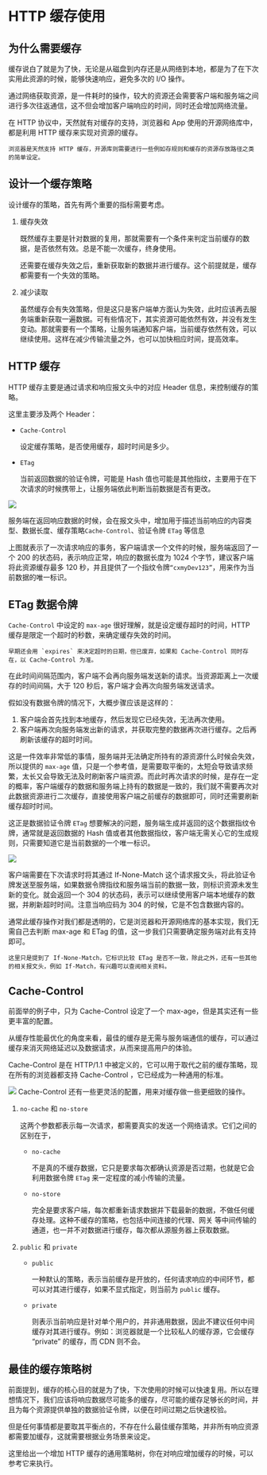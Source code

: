 # HTTP 缓存使用
## 为什么需要缓存
缓存说白了就是为了快，无论是从磁盘到内存还是从网络到本地，都是为了在下次实用此资源的时候，能够快速响应，避免多次的 I/O 操作。

通过网络获取资源，是一件耗时的操作，较大的资源还会需要客户端和服务端之间进行多次往返通信，这不但会增加客户端响应的时间，同时还会增加网络流量。

在 HTTP 协议中，天然就有对缓存的支持，浏览器和 App 使用的开源网络库中，都是利用 HTTP 缓存来实现对资源的缓存。

	浏览器是天然支持 HTTP 缓存，开源库则需要进行一些例如存规则和缓存的资源存放路径之类的简单设定。

## 设计一个缓存策略
设计缓存的策略，首先有两个重要的指标需要考虑。

1. 缓存失效

	既然缓存主要是针对数据的复用，那就需要有一个条件来判定当前缓存的数据，是否依然有效。总是不能一次缓存，终身使用。
	
	还需要在缓存失效之后，重新获取新的数据并进行缓存。这个前提就是，缓存都需要有一个失效的策略。
2. 减少读取

	虽然缓存会有失效策略，但是这只是客户端单方面认为失效，此时应该再去服务端重新获取一遍数据。可有些情况下，其实资源可能依然有效，并没有发生变动。那就需要有一个策略，让服务端通知客户端，当前缓存依然有效，可以继续使用。这样在减少传输流量之外，也可以加快相应时间，提高效率。

## HTTP 缓存
HTTP 缓存主要是通过请求和响应报文头中的对应 Header 信息，来控制缓存的策略。

这里主要涉及两个 Header：

- `Cache-Control`

	设定缓存策略，是否使用缓存，超时时间是多少。
- `ETag`

	当前返回数据的验证令牌，可能是 Hash 值也可能是其他指纹，主要用于在下次请求的时候携带上，让服务端依此判断当前数据是否有更改。

![](./pic/http_cache1.png)

服务端在返回响应数据的时候，会在报文头中，增加用于描述当前响应的内容类型、数据长度、缓存策略`Cache-Control`、验证令牌 `ETag` 等信息

上图就表示了一次请求响应的事务，客户端请求一个文件的时候，服务端返回了一个 200 的状态码，表示响应正常，响应的数据长度为 1024 个字节，建议客户端将此资源缓存最多 120 秒，并且提供了一个指纹令牌`“cxmyDev123”`，用来作为当前数据的唯一标识。

## ETag 数据令牌
`Cache-Control` 中设定的 `max-age` 很好理解，就是设定缓存超时的时间，HTTP 缓存是限定一个超时的秒数，来确定缓存失效的时间。

	早期还会用 `expires` 来决定超时的日期，但已废弃，如果和 Cache-Control 同时存在，以 Cache-Control 为准。

在此时间间隔范围内，客户端不会再向服务端发送新的请求。当资源距离上一次缓存的时间间隔，大于 120 秒后，客户端才会再次向服务端发送请求。

假如没有数据令牌的情况下，大概步骤应该是这样的：

1. 客户端会首先找到本地缓存，然后发现它已经失效，无法再次使用。
2. 客户端再次向服务端发出新的请求，并获取完整的数据再次进行缓存。之后再刷新该缓存的超时时间。

这是一件效率非常低的事情，服务端并无法确定所持有的源资源什么时候会失效，所以提供的 `max-age` 值，只是一个参考值，是需要取平衡的，太短会导致请求频繁，太长又会导致无法及时刷新客户端资源。而此时再次请求的时候，是存在一定的概率，客户端缓存的数据和服务端上持有的数据是一致的，我们就不需要再次对此数据资源进行二次缓存，直接使用客户端之前缓存的数据即可，同时还需要刷新缓存超时时间。

这正是数据验证令牌 `ETag` 想要解决的问题，服务端生成并返回的这个数据指纹令牌，通常就是返回数据的 Hash 值或者其他数据指纹，客户端无需关心它的生成规则，只需要知道它是当前数据的一个唯一标识。

![](./pic/http_cache2.png)

客户端需要在下次请求时将其通过 If-None-Match 这个请求报文头，将此验证令牌发送至服务端，如果数据令牌指纹和服务端当前的数据一致，则标识资源未发生新的变化。就会返回一个 304 的状态码，表示可以继续使用客户端本地缓存的数据，并刷新超时时间。注意当响应码为 304 的时候，它是不包含数据内容的。

通常此缓存操作对我们都是透明的，它是浏览器和开源网络库的基本实现，我们无需自己去判断 max-age 和 ETag 的值，这一步我们只需要确定服务端对此有支持即可。

	这里只是提到了 If-None-Match，它标识比较 ETag 是否不一致，除此之外，还有一些其他的相关报文头，例如 If-Match，有兴趣可以查阅相关资料。

## Cache-Control
前面举的例子中，只为 Cache-Control 设定了一个 max-age，但是其实还有一些更丰富的配置。

从缓存性能最优化的角度来看，最佳的缓存是无需与服务端通信的缓存，可以通过缓存来消灭网络延迟以及数据请求，从而来提高用户的体验。

Cache-Control 是在 HTTP/1.1 中被定义的，它可以用于取代之前的缓存策略，现在所有的浏览器都支持 Cache-Control ，它已经成为一种通用的标准。

![](./pic/http_cache3.png)
Cache-Control 还有一些更灵活的配置，用来对缓存做一些更细致的操作。

1. `no-cache` 和 `no-store`

	这两个参数都表示每一次请求，都需要真实的发送一个网络请求。它们之间的区别在于，
	
	- `no-cache`

		 不是真的不缓存数据，它只是要求每次都确认资源是否过期，也就是它会利用数据令牌 `ETag` 来一定程度的减小传输的流量。
	
	-  `no-store` 

		完全是要求客户端，每次都重新请求数据并下载最新的数据，不做任何缓存处理。这种不缓存的策略，也包括中间连接的代理、网关 等中间传输的通道，也一并不对数据进行缓存，每次都从源服务器上获取数据。

2. `public` 和 `private`
	- `public`

		一种默认的策略，表示当前缓存是开放的，任何请求响应的中间环节，都可以对其进行缓存，如果不显式指定，则当前为 `public` 缓存。
	- `private`

		则表示当前响应是针对单个用户的，并非通用数据，因此不建议任何中间缓存对其进行缓存。例如：浏览器就是一个比较私人的缓存源，它会缓存 “private” 的缓存，而 CDN 则不会。
		
## 最佳的缓存策略树
前面提到，缓存的核心目的就是为了快，下次使用的时候可以快速复用。所以在理想情况下，我们应该将响应数据尽可能多的缓存，尽可能的缓存足够长的时间，并且为每个资源提供单独的数据验证令牌，以便在时间过期之后快速校验。

但是任何事情都是要取其平衡点的，不存在什么最佳缓存策略，并非所有响应资源都需要加缓存，这就需要根据业务场景来设定。

这里给出一个增加 HTTP 缓存的通用策略树，你在对响应增加缓存的时候，可以参考它来执行。		